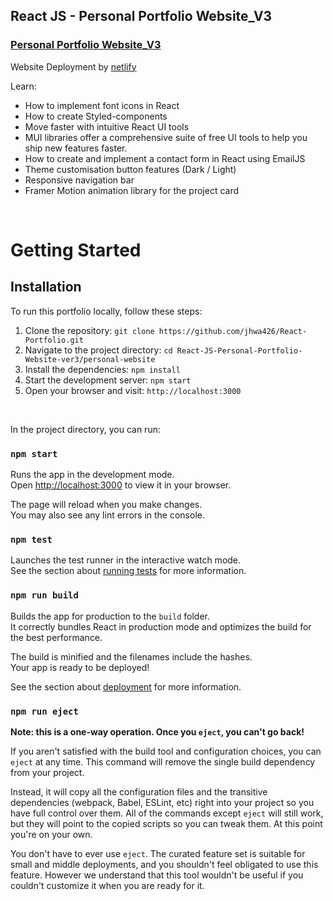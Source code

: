 ## React JS - Personal Portfolio Website_V3

### [Personal Portfolio Website_V3](https://jeff-hwang.netlify.app/)

Website Deployment by [netlify](https://www.netlify.com/)

Learn:

- How to implement font icons in React
- How to create Styled-components
- Move faster with intuitive React UI tools
- MUI libraries offer a comprehensive suite of free UI tools to help you ship new features faster.
- How to create and implement a contact form in React using EmailJS
- Theme customisation button features (Dark / Light)
- Responsive navigation bar
- Framer Motion animation library for the project card

<br>

# Getting Started

## Installation

To run this portfolio locally, follow these steps:

1. Clone the repository: `git clone https://github.com/jhwa426/React-Portfolio.git`
2. Navigate to the project directory: `cd React-JS-Personal-Portfolio-Website-ver3/personal-website`
3. Install the dependencies: `npm install`
4. Start the development server: `npm start`
5. Open your browser and visit: `http://localhost:3000`

<br>

In the project directory, you can run:

### `npm start`

Runs the app in the development mode.\
Open [http://localhost:3000](http://localhost:3000) to view it in your browser.

The page will reload when you make changes.\
You may also see any lint errors in the console.

### `npm test`

Launches the test runner in the interactive watch mode.\
See the section about [running tests](https://facebook.github.io/create-react-app/docs/running-tests) for more information.

### `npm run build`

Builds the app for production to the `build` folder.\
It correctly bundles React in production mode and optimizes the build for the best performance.

The build is minified and the filenames include the hashes.\
Your app is ready to be deployed!

See the section about [deployment](https://facebook.github.io/create-react-app/docs/deployment) for more information.

### `npm run eject`

**Note: this is a one-way operation. Once you `eject`, you can't go back!**

If you aren't satisfied with the build tool and configuration choices, you can `eject` at any time. This command will remove the single build dependency from your project.

Instead, it will copy all the configuration files and the transitive dependencies (webpack, Babel, ESLint, etc) right into your project so you have full control over them. All of the commands except `eject` will still work, but they will point to the copied scripts so you can tweak them. At this point you're on your own.

You don't have to ever use `eject`. The curated feature set is suitable for small and middle deployments, and you shouldn't feel obligated to use this feature. However we understand that this tool wouldn't be useful if you couldn't customize it when you are ready for it.

